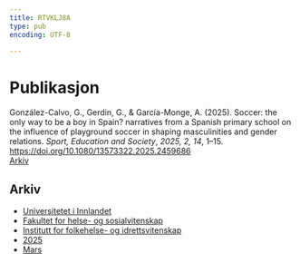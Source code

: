 ```yaml
---
title: RTVKLJ8A
type: pub
encoding: UTF-8

---
```

<h1>Publikasjon</h1>
<article id="csl-bib-container-RTVKLJ8A" class="csl-bib-container">
  <div class="csl-bib-body"> <div class="csl-entry">González-Calvo, G., Gerdin, G., &#38; García-Monge, A. (2025). Soccer: the only way to be a boy in Spain? narratives from a Spanish primary school on the influence of playground soccer in shaping masculinities and gender relations. <i>Sport, Education and Society</i>, <i>2025, 2, 14</i>, 1–15. <a href="https://doi.org/10.1080/13573322.2025.2459686">https://doi.org/10.1080/13573322.2025.2459686</a></div> </div>
  <div class="csl-bib-buttons">
    <a href="#taxonomy-article-RTVKLJ8A" alt="archive" class="csl-bib-button">Arkiv</a>
  </div>
  <div id="csl-bib-meta-container-RTVKLJ8A"></div>
</article>
<div id="csl-bib-meta-RTVKLJ8A" class="csl-bib-meta">
  <article id="taxonomy-article-RTVKLJ8A" class="taxonomy-article">
    <h1>Arkiv</h1>
    <ul>
      <li><a href="{{< params subfolder >}}nn/archive/?key=3DCRN523">Universitetet i Innlandet</a></li>
      <li><a href="{{< params subfolder >}}nn/archive/?key=IDKFS3MX">Fakultet for helse- og sosialvitenskap</a></li>
      <li><a href="{{< params subfolder >}}nn/archive/?key=FJXE3Z8X">Institutt for folkehelse- og idrettsvitenskap</a></li>
      <li><a href="{{< params subfolder >}}nn/archive/?key=WUPQIYUL">2025</a></li>
      <li><a href="{{< params subfolder >}}nn/archive/?key=QGAWL9AP">Mars</a></li>
    </ul>
  </article>
</div>
